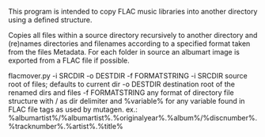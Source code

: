 This program is intended to copy FLAC music libraries into another directory using a defined structure.

Copies all files within a source directory recursively to another directory and (re)names directories and filenames according to a specified format taken from the files Metadata.
For each folder in source an albumart image is exported from a FLAC file if possible.

flacmover.py -i SRCDIR -o DESTDIR -f FORMATSTRING 
 -i SRCDIR   source root of files; defaults to current dir 
 -o DESTDIR  destination root of the renamed dirs and files 
 -f FORMATSTRING any format of directory file structure 
     with / as dir delimiter and %variable% for any variable 
     found in FLAC file tags as used by mutagen. 
     ex.: 
         %albumartist%/%albumartist%.%originalyear%.%album%/%discnumber%.%tracknumber%.%artist%.%title%
